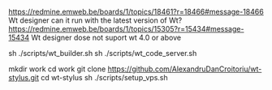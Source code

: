
https://redmine.emweb.be/boards/1/topics/18461?r=18466#message-18466
Wt designer can it run with the latest version of Wt?
https://redmine.emweb.be/boards/1/topics/15305?r=15434#message-15434
Wt designer dose not suport wt 4.0 or above





sh ./scripts/wt_builder.sh
sh ./scripts/wt_code_server.sh




mkdir work
cd work
git clone https://github.com/AlexandruDanCroitoriu/wt-stylus.git
cd wt-stylus
sh ./scripts/setup_vps.sh